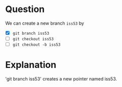 # Question
We can create a new branch `iss53` by
- [X] `git branch iss53`
- [ ] `git checkout iss53`
- [ ] `git checkout -b iss53`

# Explanation
'git branch iss53' creates a new pointer named iss53.
